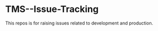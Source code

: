 TMS--Issue-Tracking
====================

This repos is for raising issues related to development and production.